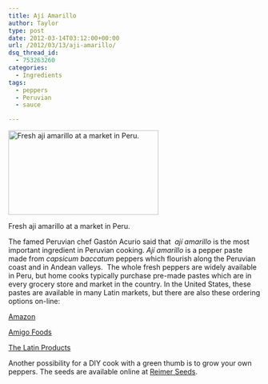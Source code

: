 ```yaml
---
title: Ají Amarillo
author: Taylor
type: post
date: 2012-03-14T03:12:00+00:00
url: /2012/03/13/aji-amarillo/
dsq_thread_id:
  - 753263260
categories:
  - Ingredients
tags:
  - peppers
  - Peruvian
  - sauce

---
```

<div id="attachment_88" style="width: 310px" class="wp-caption alignright">
  <a href="{{% mediaroot %}}uploads/2012/03/PA235809.jpg" rel="lightbox[81]"><img class="size-medium wp-image-88" src="{{% mediaroot %}}uploads/2012/03/PA235809-300x169.jpg" alt="Fresh aji amarillo at a market in Peru. " width="300" height="169" srcset="{{% mediaroot %}}uploads/2012/03/PA235809-300x169.jpg 300w, {{% mediaroot %}}uploads/2012/03/PA235809-1024x577.jpg 1024w, {{% mediaroot %}}uploads/2012/03/PA235809-500x281.jpg 500w" sizes="(max-width: 300px) 100vw, 300px" /></a>
  
  <p class="wp-caption-text">
    Fresh aji amarillo at a market in Peru.
  </p>
</div>

The famed Peruvian chef Gastón Acurio said that  _ají amarillo_ is the most important ingredient in Peruvian cooking. _Ají amarillo_ is a pepper paste made from _capsicum baccatum_ peppers which flourish along the Peruvian coast and in Andean valleys.  The whole fresh peppers are widely available in Peru, but home cooks typically purchase pre-made pastes which are in every grocery store and market in the country. In the United States, these pastes are available in many Latin markets, but there are also these ordering options on-line:

<a href="http://www.amazon.com/s/ref=nb_sb_noss_1?url=search-alias%3Dgrocery&field-keywords=Aji+Amarillo+paste&rh=n%3A16310101%2Ck%3AAji+Amarillo+paste&ajr=0" target="_blank">Amazon</a>

<a href="http://www.amigofoods.com/alsadeajiamp.html" target="_blank">Amigo Foods</a>

<a href="http://www.thelatinproducts.com/goya-yellow-hot-pepper-paste-8-oz-aji-amarillo/" target="_blank">The Latin Products</a>

Another possibility for a DIY cook with a green thumb is to grow your own peppers. The seeds are available online at <a href="http://www.reimerseeds.com/aji-amarillo-hot-peppers-strain-1.aspx" target="_blank">Reimer Seeds</a>.

&nbsp;
